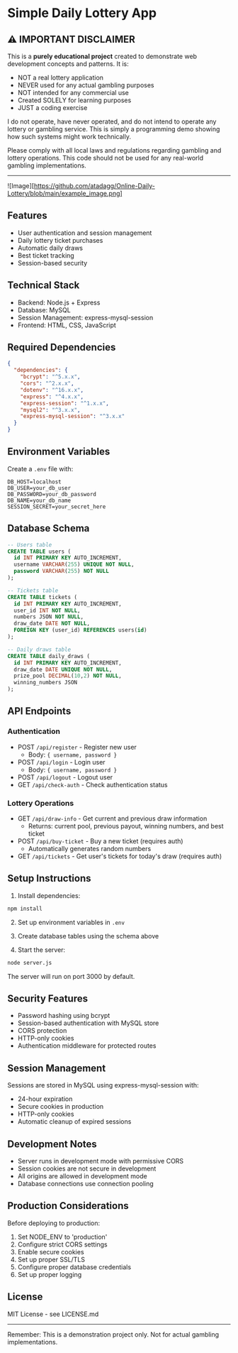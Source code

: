 # Simple Daily Lottery App

## ⚠️ IMPORTANT DISCLAIMER

This is a **purely educational project** created to demonstrate web development concepts and patterns. It is:

- NOT a real lottery application
- NEVER used for any actual gambling purposes
- NOT intended for any commercial use
- Created SOLELY for learning purposes
- JUST a coding exercise

I do not operate, have never operated, and do not intend to operate any lottery or gambling service. This is simply a programming demo showing how such systems might work technically.

Please comply with all local laws and regulations regarding gambling and lottery operations. This code should not be used for any real-world gambling implementations.

---

![Image][https://github.com/atadagg/Online-Daily-Lottery/blob/main/example_image.png]

## Features

- User authentication and session management
- Daily lottery ticket purchases
- Automatic daily draws
- Best ticket tracking
- Session-based security

## Technical Stack

- Backend: Node.js + Express
- Database: MySQL
- Session Management: express-mysql-session
- Frontend: HTML, CSS, JavaScript

## Required Dependencies

```json
{
  "dependencies": {
    "bcrypt": "^5.x.x",
    "cors": "^2.x.x",
    "dotenv": "^16.x.x",
    "express": "^4.x.x",
    "express-session": "^1.x.x",
    "mysql2": "^3.x.x",
    "express-mysql-session": "^3.x.x"
  }
}
```

## Environment Variables

Create a `.env` file with:
```env
DB_HOST=localhost
DB_USER=your_db_user
DB_PASSWORD=your_db_password
DB_NAME=your_db_name
SESSION_SECRET=your_secret_here
```

## Database Schema

```sql
-- Users table
CREATE TABLE users (
  id INT PRIMARY KEY AUTO_INCREMENT,
  username VARCHAR(255) UNIQUE NOT NULL,
  password VARCHAR(255) NOT NULL
);

-- Tickets table
CREATE TABLE tickets (
  id INT PRIMARY KEY AUTO_INCREMENT,
  user_id INT NOT NULL,
  numbers JSON NOT NULL,
  draw_date DATE NOT NULL,
  FOREIGN KEY (user_id) REFERENCES users(id)
);

-- Daily draws table
CREATE TABLE daily_draws (
  id INT PRIMARY KEY AUTO_INCREMENT,
  draw_date DATE UNIQUE NOT NULL,
  prize_pool DECIMAL(10,2) NOT NULL,
  winning_numbers JSON
);
```

## API Endpoints

### Authentication
- POST `/api/register` - Register new user
  - Body: `{ username, password }`
- POST `/api/login` - Login user
  - Body: `{ username, password }`
- POST `/api/logout` - Logout user
- GET `/api/check-auth` - Check authentication status

### Lottery Operations
- GET `/api/draw-info` - Get current and previous draw information
  - Returns: current pool, previous payout, winning numbers, and best ticket
- POST `/api/buy-ticket` - Buy a new ticket (requires auth)
  - Automatically generates random numbers
- GET `/api/tickets` - Get user's tickets for today's draw (requires auth)

## Setup Instructions

1. Install dependencies:
```bash
npm install
```

2. Set up environment variables in `.env`

3. Create database tables using the schema above

4. Start the server:
```bash
node server.js
```

The server will run on port 3000 by default.

## Security Features

- Password hashing using bcrypt
- Session-based authentication with MySQL store
- CORS protection
- HTTP-only cookies
- Authentication middleware for protected routes

## Session Management

Sessions are stored in MySQL using express-mysql-session with:
- 24-hour expiration
- Secure cookies in production
- HTTP-only cookies
- Automatic cleanup of expired sessions

## Development Notes

- Server runs in development mode with permissive CORS
- Session cookies are not secure in development
- All origins are allowed in development mode
- Database connections use connection pooling

## Production Considerations

Before deploying to production:
1. Set NODE_ENV to 'production'
2. Configure strict CORS settings
3. Enable secure cookies
4. Set up proper SSL/TLS
5. Configure proper database credentials
6. Set up proper logging

## License

MIT License - see LICENSE.md

---

Remember: This is a demonstration project only. Not for actual gambling implementations.
